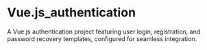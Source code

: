 # Vue.js_authentication
A Vue.js authentication project featuring user login, registration, and password recovery templates, configured for seamless integration.
